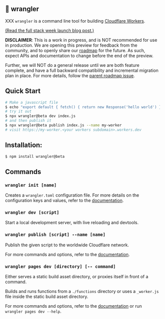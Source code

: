 ## 🤠 wrangler

XXX
`wrangler` is a command line tool for building [Cloudflare Workers](https://workers.cloudflare.com/).

[(Read the full stack week launch blog post.)](https://blog.cloudflare.com/wrangler-v2-beta/)

**DISCLAIMER**: This is a work in progress, and is NOT recommended for use in production. We are opening this preview for feedback from the community, and to openly share our [roadmap](https://github.com/cloudflare/wrangler2/issues/12) for the future. As such, expect APIs and documentation to change before the end of the preview.

Further, we will NOT do a general release until we are both feature complete, and have a full backward compatibility and incremental migration plan in place. For more details, follow the [parent roadmap issue](https://github.com/cloudflare/wrangler2/issues/12).

## Quick Start

```bash
# Make a javascript file
$ echo "export default { fetch() { return new Response('hello world') } }" > index.js
# try it out
$ npx wrangler@beta dev index.js
# and then publish it
$ npx wrangler@beta publish index.js --name my-worker
# visit https://my-worker.<your workers subdomain>.workers.dev
```

## Installation:

```bash
$ npm install wrangler@beta
```

## Commands

### `wrangler init [name]`

Creates a `wrangler.toml` configuration file. For more details on the configuration keys and values, refer to the [documentation](https://developers.cloudflare.com/workers/cli-wrangler/configuration).

### `wrangler dev [script]`

Start a local development server, with live reloading and devtools.

### `wrangler publish [script] --name [name]`

Publish the given script to the worldwide Cloudflare network.

For more commands and options, refer to the [documentation](https://developers.cloudflare.com/workers/cli-wrangler/commands).

### `wrangler pages dev [directory] [-- command]`

Either serves a static build asset directory, or proxies itself in front of a command.

Builds and runs functions from a `./functions` directory or uses a `_worker.js` file inside the static build asset directory.

For more commands and options, refer to the [documentation](https://developers.cloudflare.com/pages/platform/functions#develop-and-preview-locally) or run `wrangler pages dev --help`.
